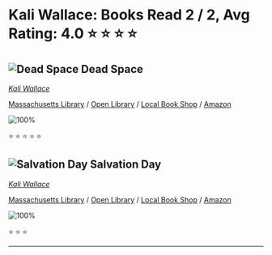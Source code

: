 # Kali Wallace:  Books Read 2 / 2, Avg Rating: 4.0 :star: :star: :star: :star:

## ![Dead Space](https://covers.openlibrary.org/b/isbn/9781984803726-M.jpg) Dead Space
*[Kali Wallace](../authors/KaliWallace)*

[Massachusetts Library](https://library.minlib.net/search/i=9781984803726) / [Open Library](https://openlibrary.org/isbn/9781984803726) / [Local Book Shop](https://bookshop.org/book/9781984803726) / [Amazon](https://amazon.com/dp/1984803727)

![100%](https://progress-bar.dev/100) 

:star: :star: :star: :star: :star:

## ![Salvation Day](https://covers.openlibrary.org/b/isbn/9781984803696-M.jpg) Salvation Day
*[Kali Wallace](../authors/KaliWallace)*

[Massachusetts Library](https://library.minlib.net/search/i=9781984803696) / [Open Library](https://openlibrary.org/isbn/9781984803696) / [Local Book Shop](https://bookshop.org/book/9781984803696) / [Amazon](https://amazon.com/dp/1984803697)

![100%](https://progress-bar.dev/100) 

:star: :star: :star:

---
